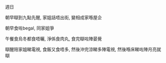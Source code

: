 週日

朝早瞓到九點先醒, 家姐話唔出街, 變相成家喺屋企

朝早食咗begal, 同家姐爭

午餐食烏冬都食唔曬, 淨係食肉丸, 食完瞓咗陣晏覺

瞓醒陪家姐睇電視, 食飯又食唔多, 然後沖完涼睇多陣電視, 然後喺床睇咗陣月亮就瞓
